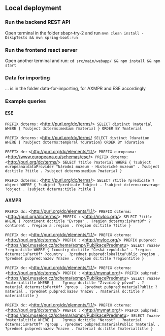 ## Local deployment

### Run the backend REST API

Open terminal in the folder sbapr-try-2 and run
`mvn clean install -DskipTests && mvn spring-boot:run`

### Run the frontend react server 

Open another terminal and run: 
`cd src/main/webapp/ && npm install && npm start`

### Data for importing

... is in the folder data-for-importing, for AXMPR and ESE accordingly

### Example queries

#### ESE

`PREFIX dcterms:` <<http://purl.org/dc/terms/>>`
SELECT distinct ?material WHERE {
?subject dcterms:medium ?material
}
ORDER BY ?material`

`PREFIX dcterms:` <<http://purl.org/dc/terms/>`
SELECT distinct ?duration WHERE {
?subject dcterms:temporal ?duration}
ORDER BY ?duration`

`PREFIX dc:` <<http://purl.org/dc/elements/1.1/>>`
PREFIX europeana:` <<http://www.europeana.eu/schemas/ese/>>`
PREFIX dcterms:` <<http://purl.org/dc/terms/>>`
SELECT ?title ?material WHERE {
?subject europeana:dataProvider "Národní muzeum - Historické muzeum" .
?subject dc:title ?title .
?subject dcterms:medium ?material
}`

`PREFIX dcterms:` <<http://purl.org/dc/terms/>>`
SELECT ?title ?predicate ?object WHERE {
?subject ?predicate ?object .
?subject dcterms:coverage ?object .
?subject dcterms:title ?title
}`

#### AXMPR

`PREFIX dc:` <<http://purl.org/dc/elements/1.1/>>`
PREFIX dcterms:` <<http://purl.org/dc/terms/>>`
PREFIX :` <<http://myloc.org/>>`
SELECT ?title WHERE {
?continent dc:title "Evropa" .
?region dcterms:isPartOf* ?continent .
?region a :region .
?region dc:title ?title
}`

`PREFIX dc:` <<http://purl.org/dc/elements/1.1/>>`
PREFIX dcterms:` <<http://purl.org/dc/terms/>>`
PREFIX :` <<http://myloc.org/>>`
PREFIX pubpred:` <<https://api.museion.cz/schema/axmpr/PublikacePredmetu>>`
SELECT ?nazev ?regiontitle WHERE {
?country dc:title "Česká republika" .
?region dcterms:isPartOf* ?country .
?predmet pubpred:lokalitaPublic ?region .
?predmet pubpred:nazev ?nazev .
?region dc:title ?regiontitle
}`

`PREFIX dc:` <<http://purl.org/dc/elements/1.1/>>`
PREFIX dcterms:` <<http://purl.org/dc/terms/>>`
PREFIX :` <<http://mymat.org/>>`
PREFIX pubpred:` <<https://api.museion.cz/schema/axmpr/PublikacePredmetu>>`
SELECT ?nazev ?materialtitle WHERE {   
?group dc:title "Živočišný původ" .
?material dcterms:isPartOf* ?group .
?predmet pubpred:materialPublic ?material .
?predmet pubpred:nazev ?nazev .
?material dc:title ?materialtitle
}`

`PREFIX dc:` <<http://purl.org/dc/elements/1.1/>>`
PREFIX dcterms:` <<http://purl.org/dc/terms/>>`
PREFIX :` <<http://mymat.org/>>`
PREFIX pubpred:` <<https://api.museion.cz/schema/axmpr/PublikacePredmetu>>`
SELECT ?nazev ?materialtitle WHERE {   
?group dc:title "Nerost" .
?material dcterms:isPartOf* ?group .
?predmet pubpred:materialPublic ?material .
?predmet pubpred:nazev ?nazev .
?material dc:title ?materialtitle
}`